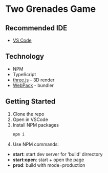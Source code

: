 # Two Grenades Game

## Recommended IDE
* [VS Code](https://code.visualstudio.com)

## Technology
* NPM
* TypeScript
* [three.js](https://threejs.org) - 3D render
* [WebPack](https://webpack.js.org) - bundler

## Getting Started
1. Clone the repo
2. Open in VSCode
3. Install NPM packages
   ```sh
   npm i
   ```
4. Use NPM commands:
* **start**: start dev server for 'build' dirrectory
* **start:open**: start + open the page
* **prod**: build with mode=production